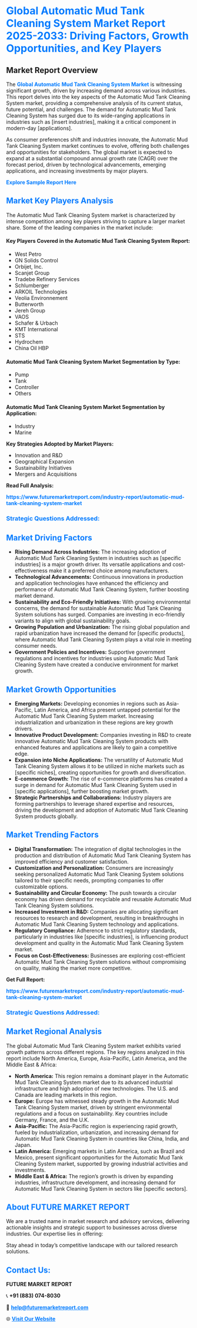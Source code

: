 <h1 style="color: #007BFF;">Global Automatic Mud Tank Cleaning System Market Report 2025-2033: Driving Factors, Growth Opportunities, and Key Players</h1>

<section id="overview">
<h2>Market Report Overview</h2>
<p>The <a href="https://www.futuremarketreport.com/industry-report/automatic-mud-tank-cleaning-system-market" style="color: #007BFF; text-decoration: none;"><strong>Global Automatic Mud Tank Cleaning System Market</strong></a> is witnessing significant growth, driven by increasing demand across various industries. This report delves into the key aspects of the Automatic Mud Tank Cleaning System market, providing a comprehensive analysis of its current status, future potential, and challenges. The demand for Automatic Mud Tank Cleaning System has surged due to its wide-ranging applications in industries such as [insert industries], making it a critical component in modern-day [applications].</p>
<p>As consumer preferences shift and industries innovate, the Automatic Mud Tank Cleaning System market continues to evolve, offering both challenges and opportunities for stakeholders. The global market is expected to expand at a substantial compound annual growth rate (CAGR) over the forecast period, driven by technological advancements, emerging applications, and increasing investments by major players.</p>
</section>

<section id="overview">
<p><a href="https://www.futuremarketreport.com/request-sample/reportId=60448" style="color: #007BFF; text-decoration: none;"><strong>Explore Sample Report Here</strong></a></p>
</section>

<section id="key-players">
<h2 style="color: #007BFF;">Market Key Players Analysis</h2>
<p>The Automatic Mud Tank Cleaning System market is characterized by intense competition among key players striving to capture a larger market share. Some of the leading companies in the market include:</p>
<h4>Key Players Covered in the Automatic Mud Tank Cleaning System Report:</h4>
<ul><li>West Petro</li><li>GN Solids Control</li><li>Orbijet, Inc.</li><li>Scanjet Group</li><li>Tradebe Refinery Services</li><li>Schlumberger</li><li>ARKOIL Technologies</li><li>Veolia Environnement</li><li>Butterworth</li><li>Jereh Group</li><li>VAOS</li><li>Schafer &amp; Urbach</li><li>KMT International</li><li>STS</li><li>Hydrochem</li><li>China Oil HBP</li></ul>
<h4>Automatic Mud Tank Cleaning System Market Segmentation by Type:</h4>
<ul><li>Pump</li><li>Tank</li><li>Controller</li><li>Others</li></ul>

<h4>Automatic Mud Tank Cleaning System Market Segmentation by Application:</h4>
<ul><li>Industry</li><li>Marine</li></ul>
<p><strong>Key Strategies Adopted by Market Players:</strong></p>
<ul>
<li>Innovation and R&D</li>
<li>Geographical Expansion</li>
<li>Sustainability Initiatives</li>
<li>Mergers and Acquisitions</li>
</ul>
</section>

<section>
<p><strong>Read Full Analysis: </strong></p><a href="https://www.futuremarketreport.com/industry-report/automatic-mud-tank-cleaning-system-market" style="color: #007BFF; text-decoration: none;"><strong>https://www.futuremarketreport.com/industry-report/automatic-mud-tank-cleaning-system-market</strong></a>
<h3 style="color: #007BFF;">Strategic Questions Addressed:</h3>
</section>

<section id="driving-factors">
<h2 style="color: #007BFF;">Market Driving Factors</h2>
<ul>
<li><strong>Rising Demand Across Industries:</strong> The increasing adoption of Automatic Mud Tank Cleaning System in industries such as [specific industries] is a major growth driver. Its versatile applications and cost-effectiveness make it a preferred choice among manufacturers.</li>
<li><strong>Technological Advancements:</strong> Continuous innovations in production and application technologies have enhanced the efficiency and performance of Automatic Mud Tank Cleaning System, further boosting market demand.</li>
<li><strong>Sustainability and Eco-Friendly Initiatives:</strong> With growing environmental concerns, the demand for sustainable Automatic Mud Tank Cleaning System solutions has surged. Companies are investing in eco-friendly variants to align with global sustainability goals.</li>
<li><strong>Growing Population and Urbanization:</strong> The rising global population and rapid urbanization have increased the demand for [specific products], where Automatic Mud Tank Cleaning System plays a vital role in meeting consumer needs.</li>
<li><strong>Government Policies and Incentives:</strong> Supportive government regulations and incentives for industries using Automatic Mud Tank Cleaning System have created a conducive environment for market growth.</li>
</ul>
</section>

<section id="growth-opportunities">
<h2 style="color: #007BFF;">Market Growth Opportunities</h2>
<ul>
<li><strong>Emerging Markets:</strong> Developing economies in regions such as Asia-Pacific, Latin America, and Africa present untapped potential for the Automatic Mud Tank Cleaning System market. Increasing industrialization and urbanization in these regions are key growth drivers.</li>
<li><strong>Innovative Product Development:</strong> Companies investing in R&D to create innovative Automatic Mud Tank Cleaning System products with enhanced features and applications are likely to gain a competitive edge.</li>
<li><strong>Expansion into Niche Applications:</strong> The versatility of Automatic Mud Tank Cleaning System allows it to be utilized in niche markets such as [specific niches], creating opportunities for growth and diversification.</li>
<li><strong>E-commerce Growth:</strong> The rise of e-commerce platforms has created a surge in demand for Automatic Mud Tank Cleaning System used in [specific applications], further boosting market growth.</li>
<li><strong>Strategic Partnerships and Collaborations:</strong> Industry players are forming partnerships to leverage shared expertise and resources, driving the development and adoption of Automatic Mud Tank Cleaning System products globally.</li>
</ul>
</section>

<section id="trending-factors">
<h2 style="color: #007BFF;">Market Trending Factors</h2>
<ul>
<li><strong>Digital Transformation:</strong> The integration of digital technologies in the production and distribution of Automatic Mud Tank Cleaning System has improved efficiency and customer satisfaction.</li>
<li><strong>Customization and Personalization:</strong> Consumers are increasingly seeking personalized Automatic Mud Tank Cleaning System solutions tailored to their specific needs, prompting companies to offer customizable options.</li>
<li><strong>Sustainability and Circular Economy:</strong> The push towards a circular economy has driven demand for recyclable and reusable Automatic Mud Tank Cleaning System solutions.</li>
<li><strong>Increased Investment in R&D:</strong> Companies are allocating significant resources to research and development, resulting in breakthroughs in Automatic Mud Tank Cleaning System technology and applications.</li>
<li><strong>Regulatory Compliance:</strong> Adherence to strict regulatory standards, particularly in industries like [specific industries], is influencing product development and quality in the Automatic Mud Tank Cleaning System market.</li>
<li><strong>Focus on Cost-Effectiveness:</strong> Businesses are exploring cost-efficient Automatic Mud Tank Cleaning System solutions without compromising on quality, making the market more competitive.</li>
</ul>
</section>

<section>
<p><strong>Get Full Report: </strong></p><a href="https://www.futuremarketreport.com/industry-report/automatic-mud-tank-cleaning-system-market" style="color: #007BFF; text-decoration: none;"><strong>https://www.futuremarketreport.com/industry-report/automatic-mud-tank-cleaning-system-market</strong></a>
<h3 style="color: #007BFF;">Strategic Questions Addressed:</h3>
</section>


<section id="regional-analysis">
<h2 style="color: #007BFF;">Market Regional Analysis</h2>
<p>The global Automatic Mud Tank Cleaning System market exhibits varied growth patterns across different regions. The key regions analyzed in this report include North America, Europe, Asia-Pacific, Latin America, and the Middle East & Africa:</p>
<ul>
<li><strong>North America:</strong> This region remains a dominant player in the Automatic Mud Tank Cleaning System market due to its advanced industrial infrastructure and high adoption of new technologies. The U.S. and Canada are leading markets in this region.</li>
<li><strong>Europe:</strong> Europe has witnessed steady growth in the Automatic Mud Tank Cleaning System market, driven by stringent environmental regulations and a focus on sustainability. Key countries include Germany, France, and the U.K.</li>
<li><strong>Asia-Pacific:</strong> The Asia-Pacific region is experiencing rapid growth, fueled by industrialization, urbanization, and increasing demand for Automatic Mud Tank Cleaning System in countries like China, India, and Japan.</li>
<li><strong>Latin America:</strong> Emerging markets in Latin America, such as Brazil and Mexico, present significant opportunities for the Automatic Mud Tank Cleaning System market, supported by growing industrial activities and investments.</li>
<li><strong>Middle East & Africa:</strong> The region’s growth is driven by expanding industries, infrastructure development, and increasing demand for Automatic Mud Tank Cleaning System in sectors like [specific sectors].</li>
</ul>
</section>

<footer>
<h2 style="color: #007BFF;">About FUTURE MARKET REPORT</h2>
<p>We are a trusted name in market research and advisory services, delivering actionable insights and strategic support to businesses across diverse industries. Our expertise lies in offering:</p>

<p>Stay ahead in today’s competitive landscape with our tailored research solutions.</p>

<h2 style="color: #007BFF;">Contact Us:</h2>
<p><strong>FUTURE MARKET REPORT</strong></p>
<p>📞 <strong>+91 (883) 074-8030</strong></p>
<p>📧 <strong><a href="mailto:help@futuremarketreport.com" style="color: #007BFF;">help@futuremarketreport.com</a></strong></p>
<p>🌐 <strong><a href="https://www.futuremarketreport.com/" style="color: #007BFF;">Visit Our Website</a></strong></p>
</footer>